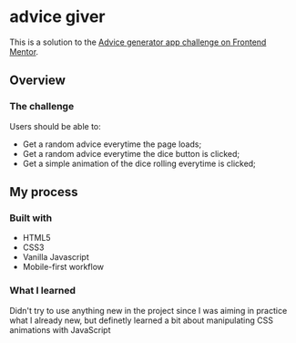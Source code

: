 # advice giver
This is a solution to the [Advice generator app challenge on Frontend Mentor](https://www.frontendmentor.io/chanllenges/-advice-generator-app-QdUG-13db).

## Overview

### The challenge
Users should be able to:

- Get a random advice everytime the page loads;
- Get a random advice everytime the dice button is clicked;
- Get a simple animation of the dice rolling everytime is clicked;

## My process

### Built with

- HTML5
- CSS3
- Vanilla Javascript
- Mobile-first workflow

### What I learned

Didn't try to use anything new in the project since I was aiming in practice what I already new, but definetly learned a bit about manipulating CSS animations with JavaScript

